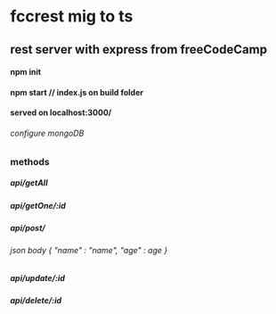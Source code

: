 # fccrest mig to ts

## rest server with express from freeCodeCamp

#### npm init
#### npm start // index.js on build folder

#### served on localhost:3000/
###### configure mongoDB

### methods

##### api/getAll

##### api/getOne/:id

##### api/post/
###### json body { "name" : "name", "age" : age }

##### api/update/:id

##### api/delete/:id
